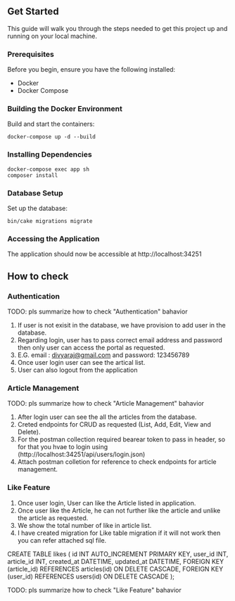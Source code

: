 ## Get Started

This guide will walk you through the steps needed to get this project up and running on your local machine.

### Prerequisites

Before you begin, ensure you have the following installed:

- Docker
- Docker Compose

### Building the Docker Environment

Build and start the containers:

```
docker-compose up -d --build
```

### Installing Dependencies

```
docker-compose exec app sh
composer install
```

### Database Setup

Set up the database:

```
bin/cake migrations migrate
```

### Accessing the Application

The application should now be accessible at http://localhost:34251

## How to check

### Authentication

TODO: pls summarize how to check "Authentication" bahavior
1. If user is not exisit in the database, we have provision to add user in the database.
2. Regarding login, user has to pass correct email address and password then only user can access the portal as requested.
3. E.G. email : divyaraj@gmail.com and password: 123456789
4. Once user login user can see the artical list.
5. User can also logout from the application

### Article Management

TODO: pls summarize how to check "Article Management" bahavior

1. After login user can see the all the articles from the database.
2. Creted endpoints for CRUD as requested (List, Add, Edit, View and Delete).
3. For the postman collection required bearear token to pass in header, so for that you hvae to login using (http://localhost:34251/api/users/login.json)
4. Attach postman colletion for reference to check endpoints for article management.


### Like Feature
1. Once user login, User can like the Article listed in application.
2. Once user like the  Article, he can not further like the article and unlike the article as requested.
3. We show the total number of like in article list.
4. I have created migration for Like table migration if it will not work then you can refer attached sql file.


CREATE TABLE likes (
        id INT AUTO_INCREMENT PRIMARY KEY,
        user_id INT,
        article_id INT,
        created_at DATETIME,
        updated_at DATETIME,
        FOREIGN KEY (article_id) REFERENCES articles(id) ON DELETE CASCADE,
        FOREIGN KEY (user_id) REFERENCES users(id) ON DELETE CASCADE
    );


TODO: pls summarize how to check "Like Feature" bahavior
